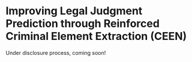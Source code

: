 # Improving Legal Judgment Prediction through Reinforced Criminal Element Extraction (CEEN)
Under disclosure process, coming soon!
